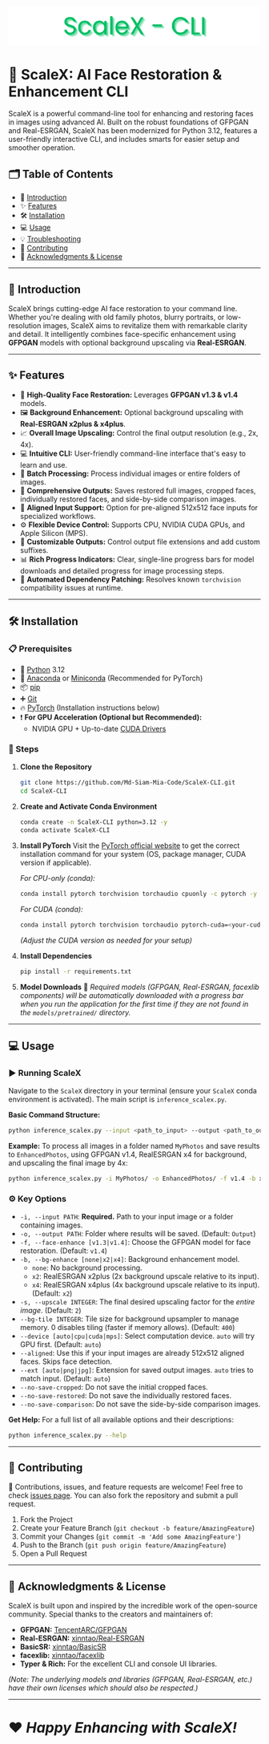 <p align="center">
  <img src="assets/Banner.png" alt="ScaleX-CLI Banner">
</p>

# 🌟 ScaleX: AI Face Restoration & Enhancement CLI

ScaleX is a powerful command-line tool for enhancing and restoring faces in images using advanced AI. Built on the robust foundations of GFPGAN and Real-ESRGAN, ScaleX has been modernized for Python 3.12, features a user-friendly interactive CLI, and includes smarts for easier setup and smoother operation.

## 🗂 Table of Contents
- 📖 [Introduction](#-introduction)
- ✨ [Features](#-features)
- 🛠️ [Installation](#️-installation)
- 💻 [Usage](#-usage)
- 💡 [Troubleshooting](#-troubleshooting)
- 🤝 [Contributing](#-contributing)
- 📜 [Acknowledgments & License](#-acknowledgments--license)

---

## 📖 Introduction
ScaleX brings cutting-edge AI face restoration to your command line. Whether you're dealing with old family photos, blurry portraits, or low-resolution images, ScaleX aims to revitalize them with remarkable clarity and detail. It intelligently combines face-specific enhancement using **GFPGAN** models with optional background upscaling via **Real-ESRGAN**.

---

## ✨ Features
- 🚀 **High-Quality Face Restoration:** Leverages **GFPGAN v1.3 & v1.4** models.
- 🖼️ **Background Enhancement:** Optional background upscaling with **Real-ESRGAN x2plus & x4plus**.
- 📈 **Overall Image Upscaling:** Control the final output resolution (e.g., 2x, 4x).
- 💻 **Intuitive CLI:** User-friendly command-line interface that's easy to learn and use.
- 📂 **Batch Processing:** Process individual images or entire folders of images.
- 🎨 **Comprehensive Outputs:** Saves restored full images, cropped faces, individually restored faces, and side-by-side comparison images.
- 🎯 **Aligned Input Support:** Option for pre-aligned 512x512 face inputs for specialized workflows.
- ⚙️ **Flexible Device Control:** Supports CPU, NVIDIA CUDA GPUs, and Apple Silicon (MPS).
- 📝 **Customizable Outputs:** Control output file extensions and add custom suffixes.
- 📊 **Rich Progress Indicators:** Clear, single-line progress bars for model downloads and detailed progress for image processing steps.
- 🔧 **Automated Dependency Patching:** Resolves known `torchvision` compatibility issues at runtime.

---

## 🛠️ Installation
### 📋 Prerequisites
- 🐍 [Python](https://www.python.org/) 3.12
- 🐉 [Anaconda](https://www.anaconda.com/download) or [Miniconda](https://docs.conda.io/projects/conda/en/stable/user-guide/install/index.html) (Recommended for PyTorch)
- 📦 [pip](https://pypi.org/project/pip/)
- ➕ [Git](https://git-scm.com/)
- 🔥 [PyTorch](https://pytorch.org/) (Installation instructions below)
- ❗ **For GPU Acceleration (Optional but Recommended):**
    - NVIDIA GPU + Up-to-date [CUDA Drivers](https://www.nvidia.com/Download/index.aspx)

### 💾 Steps
1.  **Clone the Repository**
    ```bash
    git clone https://github.com/Md-Siam-Mia-Code/ScaleX-CLI.git
    cd ScaleX-CLI
    ```

2.  **Create and Activate Conda Environment**
    ```bash
    conda create -n ScaleX-CLI python=3.12 -y
    conda activate ScaleX-CLI
    ```

3.  **Install PyTorch**
    Visit the [PyTorch official website](https://pytorch.org/get-started/locally/) to get the correct installation command for your system (OS, package manager, CUDA version if applicable).

    *For CPU-only (conda):*
    ```bash
    conda install pytorch torchvision torchaudio cpuonly -c pytorch -y
    ```
    *For CUDA (conda):*
    ```bash
    conda install pytorch torchvision torchaudio pytorch-cuda=<your-cuda-version> -c pytorch -c nvidia -y
    ```
    *(Adjust the CUDA version as needed for your setup)*

4.  **Install Dependencies**
    ```bash
    pip install -r requirements.txt
    ```
    
5.  **Model Downloads**
    🚀 *Required models (GFPGAN, Real-ESRGAN, facexlib components) will be automatically downloaded with a progress bar when you run the application for the first time if they are not found in the `models/pretrained/` directory.*

---

## 💻 Usage
### ▶️ Running ScaleX
Navigate to the `ScaleX` directory in your terminal (ensure your `ScaleX` conda environment is activated).
The main script is `inference_scalex.py`.

**Basic Command Structure:**
```bash
python inference_scalex.py --input <path_to_input> --output <path_to_output_folder> [OPTIONS]
```

**Example:**
To process all images in a folder named `MyPhotos` and save results to `EnhancedPhotos`, using GFPGAN v1.4, RealESRGAN x4 for background, and upscaling the final image by 4x:
```bash
python inference_scalex.py -i MyPhotos/ -o EnhancedPhotos/ -f v1.4 -b x4 -s 4
```

### ⚙️ Key Options
*   `-i, --input PATH`: **Required.** Path to your input image or a folder containing images.
*   `-o, --output PATH`: Folder where results will be saved. (Default: `Output`)
*   `-f, --face-enhance [v1.3|v1.4]`: Choose the GFPGAN model for face restoration. (Default: `v1.4`)
*   `-b, --bg-enhance [none|x2|x4]`: Background enhancement model.
    *   `none`: No background processing.
    *   `x2`: RealESRGAN x2plus (2x background upscale relative to its input).
    *   `x4`: RealESRGAN x4plus (4x background upscale relative to its input).
    (Default: `x2`)
*   `-s, --upscale INTEGER`: The final desired upscaling factor for the *entire image*. (Default: `2`)
*   `--bg-tile INTEGER`: Tile size for background upsampler to manage memory. 0 disables tiling (faster if memory allows). (Default: `400`)
*   `--device [auto|cpu|cuda|mps]`: Select computation device. `auto` will try GPU first. (Default: `auto`)
*   `--aligned`: Use this if your input images are already 512x512 aligned faces. Skips face detection.
*   `--ext [auto|png|jpg]`: Extension for saved output images. `auto` tries to match input. (Default: `auto`)
*   `--no-save-cropped`: Do not save the initial cropped faces.
*   `--no-save-restored`: Do not save the individually restored faces.
*   `--no-save-comparison`: Do not save the side-by-side comparison images.

**Get Help:**
For a full list of all available options and their descriptions:
```bash
python inference_scalex.py --help
```

---

## 🤝 Contributing
🎉 Contributions, issues, and feature requests are welcome!
Feel free to check [issues page](https://github.com/[YourGitHubUsername]/ScaleX/issues). You can also fork the repository and submit a pull request.

1.  Fork the Project
2.  Create your Feature Branch (`git checkout -b feature/AmazingFeature`)
3.  Commit your Changes (`git commit -m 'Add some AmazingFeature'`)
4.  Push to the Branch (`git push origin feature/AmazingFeature`)
5.  Open a Pull Request

---

## 📜 Acknowledgments & License
ScaleX is built upon and inspired by the incredible work of the open-source community. Special thanks to the creators and maintainers of:
*   **GFPGAN:** [TencentARC/GFPGAN](https://github.com/TencentARC/GFPGAN)
*   **Real-ESRGAN:** [xinntao/Real-ESRGAN](https://github.com/xinntao/Real-ESRGAN)
*   **BasicSR:** [xinntao/BasicSR](https://github.com/xinntao/BasicSR)
*   **facexlib:** [xinntao/facexlib](https://github.com/xinntao/facexlib)
*   **Typer & Rich:** For the excellent CLI and console UI libraries.

*(Note: The underlying models and libraries (GFPGAN, Real-ESRGAN, etc.) have their own licenses which should also be respected.)*

---

# ❤️ *Happy Enhancing with ScaleX!*
